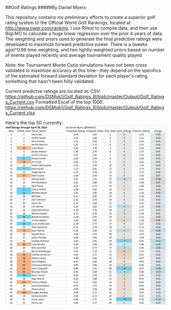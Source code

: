 ##Golf Ratings
#####By Daniel Myers

This repository contains my preliminary efforts to create a superior golf rating system to the Official World Golf Rankings, located at http://www.owgr.com/ranking. I use RVest to compile data, and then use BigLM() to calculate a huge linear regression over the prior 4 years of data.  The weighting and priors used to generate the final predictive ratings were developed to maximize forward predictive power.  There is a (weeks ago)^0.98 time weighting, and two lightly-weighted priors based on number of events played recently and average tournament quality played.

Note: the Tournament Monte Carlo simulations have not been cross validated to maximize accuracy at this time--they depend on the specifics of the estimated forward standard deviation for each player's rating, something that hasn't been fully validated.

Current predictve ratings are located at:
CSV: https://github.com/DSMok1/Golf_Ratings_R/blob/master/Output/Golf_Ratings_Current.csv
Formatted Excel of the top 1000: https://github.com/DSMok1/Golf_Ratings_R/blob/master/Output/Golf_Ratings_Current.xlsx

Here's the top 50 currently:
![Top 50 Image](/Output/Golf_Ratings_Current_top_50.png)